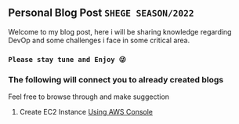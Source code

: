 ## Personal Blog Post ` SHEGE SEASON/2022 `
Welcome to my blog post, here i will be sharing knowledge regarding DevOp and some challenges i face in some critical area.

### `Please stay tune and Enjoy 😜 `



### The following will connect you to already created blogs
Feel free to browse through and make suggection 

1. Create EC2 Instance [Using AWS Console](blogs/CreateAWSInstance/ec2_instance.md) 